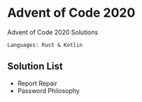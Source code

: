 # Advent of Code 2020

Advent of Code 2020 Solutions

`Languages: Rust & Kotlin`

## Solution List

- Report Repair
- Password Philosophy
